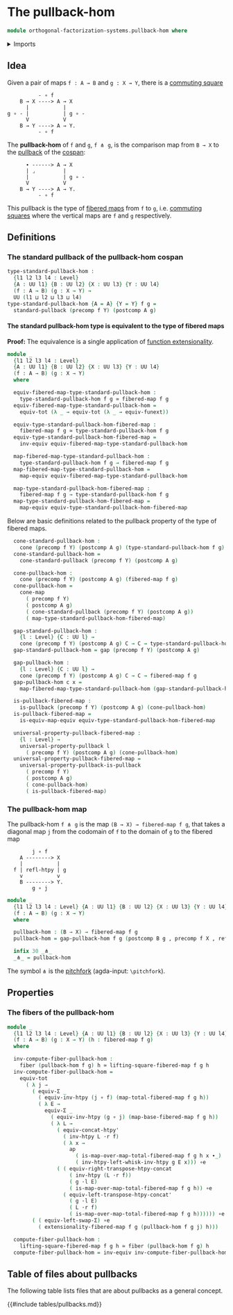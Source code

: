 # The pullback-hom

```agda
module orthogonal-factorization-systems.pullback-hom where
```

<details><summary>Imports</summary>

```agda
open import foundation.action-on-identifications-functions
open import foundation.cones-over-cospans
open import foundation.dependent-pair-types
open import foundation.equivalences
open import foundation.fibered-maps
open import foundation.fibers-of-maps
open import foundation.function-extensionality
open import foundation.function-types
open import foundation.functoriality-dependent-pair-types
open import foundation.homotopies
open import foundation.identity-types
open import foundation.morphisms-cospans
open import foundation.pullbacks
open import foundation.type-arithmetic-dependent-pair-types
open import foundation.universal-property-pullbacks
open import foundation.universe-levels
open import foundation.whiskering-homotopies

open import orthogonal-factorization-systems.lifting-squares
```

</details>

## Idea

Given a pair of maps `f : A → B` and `g : X → Y`, there is a
[commuting square](foundation-core.commuting-squares-of-maps.md)

```text
          - ∘ f
    B → X ----> A → X
      |           |
g ∘ - |           | g ∘ -
      V           V
    B → Y ----> A → Y.
          - ∘ f
```

The **pullback-hom** of `f` and `g`, `f ⋔ g`, is the comparison map from `B → X`
to the [pullback](foundation.pullbacks.md) of the
[cospan](foundation.cospans.md):

```text
      ∙ ------> A → X
      | ⌟         |
      |           | g ∘ -
      V           V
    B → Y ----> A → Y.
          - ∘ f
```

This pullback is the type of [fibered maps](foundation.fibered-maps.md) from `f`
to `g`, i.e. [commuting squares](foundation-core.commuting-squares-of-maps.md)
where the vertical maps are `f` and `g` respectively.

## Definitions

### The standard pullback of the pullback-hom cospan

```agda
type-standard-pullback-hom :
  {l1 l2 l3 l4 : Level}
  {A : UU l1} {B : UU l2} {X : UU l3} {Y : UU l4}
  (f : A → B) (g : X → Y) →
  UU (l1 ⊔ l2 ⊔ l3 ⊔ l4)
type-standard-pullback-hom {A = A} {Y = Y} f g =
  standard-pullback (precomp f Y) (postcomp A g)
```

#### The standard pullback-hom type is equivalent to the type of fibered maps

**Proof:** The equivalence is a single application of
[function extensionality](foundation.function-extensionality.md).

```agda
module _
  {l1 l2 l3 l4 : Level}
  {A : UU l1} {B : UU l2} {X : UU l3} {Y : UU l4}
  (f : A → B) (g : X → Y)
  where

  equiv-fibered-map-type-standard-pullback-hom :
    type-standard-pullback-hom f g ≃ fibered-map f g
  equiv-fibered-map-type-standard-pullback-hom =
    equiv-tot (λ _ → equiv-tot (λ _ → equiv-funext))

  equiv-type-standard-pullback-hom-fibered-map :
    fibered-map f g ≃ type-standard-pullback-hom f g
  equiv-type-standard-pullback-hom-fibered-map =
    inv-equiv equiv-fibered-map-type-standard-pullback-hom

  map-fibered-map-type-standard-pullback-hom :
    type-standard-pullback-hom f g → fibered-map f g
  map-fibered-map-type-standard-pullback-hom =
    map-equiv equiv-fibered-map-type-standard-pullback-hom

  map-type-standard-pullback-hom-fibered-map :
    fibered-map f g → type-standard-pullback-hom f g
  map-type-standard-pullback-hom-fibered-map =
    map-equiv equiv-type-standard-pullback-hom-fibered-map
```

Below are basic definitions related to the pullback property of the type of
fibered maps.

```agda
  cone-standard-pullback-hom :
    cone (precomp f Y) (postcomp A g) (type-standard-pullback-hom f g)
  cone-standard-pullback-hom =
    cone-standard-pullback (precomp f Y) (postcomp A g)

  cone-pullback-hom :
    cone (precomp f Y) (postcomp A g) (fibered-map f g)
  cone-pullback-hom =
    cone-map
      ( precomp f Y)
      ( postcomp A g)
      ( cone-standard-pullback (precomp f Y) (postcomp A g))
      ( map-type-standard-pullback-hom-fibered-map)

  gap-standard-pullback-hom :
    {l : Level} {C : UU l} →
    cone (precomp f Y) (postcomp A g) C → C → type-standard-pullback-hom f g
  gap-standard-pullback-hom = gap (precomp f Y) (postcomp A g)

  gap-pullback-hom :
    {l : Level} {C : UU l} →
    cone (precomp f Y) (postcomp A g) C → C → fibered-map f g
  gap-pullback-hom c x =
    map-fibered-map-type-standard-pullback-hom (gap-standard-pullback-hom c x)

  is-pullback-fibered-map :
    is-pullback (precomp f Y) (postcomp A g) (cone-pullback-hom)
  is-pullback-fibered-map =
    is-equiv-map-equiv equiv-type-standard-pullback-hom-fibered-map

  universal-property-pullback-fibered-map :
    {l : Level} →
    universal-property-pullback l
      ( precomp f Y) (postcomp A g) (cone-pullback-hom)
  universal-property-pullback-fibered-map =
    universal-property-pullback-is-pullback
      ( precomp f Y)
      ( postcomp A g)
      ( cone-pullback-hom)
      ( is-pullback-fibered-map)
```

### The pullback-hom map

The pullback-hom `f ⋔ g` is the map `(B → X) → fibered-map f g`, that takes a
diagonal map `j` from the codomain of `f` to the domain of `g` to the fibered
map

```text
        j ∘ f
    A --------> X
    |           |
  f | refl-htpy | g
    v           v
    B --------> Y.
        g ∘ j
```

```agda
module _
  {l1 l2 l3 l4 : Level} {A : UU l1} {B : UU l2} {X : UU l3} {Y : UU l4}
  (f : A → B) (g : X → Y)
  where

  pullback-hom : (B → X) → fibered-map f g
  pullback-hom = gap-pullback-hom f g (postcomp B g , precomp f X , refl-htpy)

  infix 30 _⋔_
  _⋔_ = pullback-hom
```

The symbol `⋔` is the [pitchfork](https://codepoints.net/U+22D4) (agda-input:
`\pitchfork`).

## Properties

### The fibers of the pullback-hom

```agda
module _
  {l1 l2 l3 l4 : Level} {A : UU l1} {B : UU l2} {X : UU l3} {Y : UU l4}
  (f : A → B) (g : X → Y) (h : fibered-map f g)
  where

  inv-compute-fiber-pullback-hom :
    fiber (pullback-hom f g) h ≃ lifting-square-fibered-map f g h
  inv-compute-fiber-pullback-hom =
    equiv-tot
      ( λ j →
        ( equiv-Σ _
          ( equiv-inv-htpy (j ∘ f) (map-total-fibered-map f g h))
          ( λ E →
            equiv-Σ _
              ( equiv-inv-htpy (g ∘ j) (map-base-fibered-map f g h))
              ( λ L →
                ( equiv-concat-htpy'
                  ( inv-htpy L ·r f)
                  ( λ x →
                    ap
                      ( is-map-over-map-total-fibered-map f g h x ∙_)
                      ( inv-htpy-left-whisk-inv-htpy g E x))) ∘e
                ( ( equiv-right-transpose-htpy-concat
                    ( inv-htpy (L ·r f))
                    ( g ·l E)
                    ( is-map-over-map-total-fibered-map f g h)) ∘e
                  ( equiv-left-transpose-htpy-concat'
                    ( g ·l E)
                    ( L ·r f)
                    ( is-map-over-map-total-fibered-map f g h)))))) ∘e
        ( ( equiv-left-swap-Σ) ∘e
          ( extensionality-fibered-map f g (pullback-hom f g j) h)))

  compute-fiber-pullback-hom :
    lifting-square-fibered-map f g h ≃ fiber (pullback-hom f g) h
  compute-fiber-pullback-hom = inv-equiv inv-compute-fiber-pullback-hom
```

## Table of files about pullbacks

The following table lists files that are about pullbacks as a general concept.

{{#include tables/pullbacks.md}}
